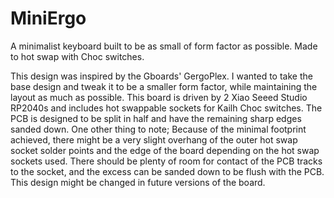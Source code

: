# MiniErgo
A minimalist keyboard built to be as small of form factor as possible. Made to hot swap with Choc switches.

This design was inspired by the Gboards' GergoPlex. I wanted to take the base design and tweak it to be a smaller form factor, while maintaining the layout as much as possible. This board is driven by 2 Xiao Seeed Studio RP2040s and includes hot swappable sockets for Kailh Choc switches. The PCB is designed to be split in half and have the remaining sharp edges sanded down. 
One other thing to note; Because of the minimal footprint achieved, there might be a very slight overhang of the outer hot swap socket solder points and the edge of the board depending on the hot swap sockets used. There should be plenty of room for contact of the PCB tracks to the socket, and the excess can be sanded down to be flush with the PCB. This design might be changed in future versions of the board.
 
